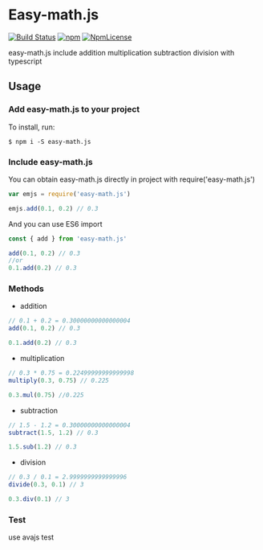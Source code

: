 # Easy-math.js

[![Build Status](https://travis-ci.com/kingzez/easy-math.js.svg?branch=master)](https://travis-ci.com/kingzez/easy-math.js)
[![npm](https://img.shields.io/npm/v/easy-math.js.svg)](https://www.npmjs.com/package/easy-math.js)
[![NpmLicense](https://img.shields.io/npm/l/easy-math.js.svg)](https://www.npmjs.com/package/easy-math.js)

easy-math.js include addition multiplication subtraction division with typescript

## Usage

### Add easy-math.js to your project

To install, run:

```console
$ npm i -S easy-math.js
```

### Include easy-math.js

You can obtain easy-math.js directly in project with require('easy-math.js')

```js
var emjs = require('easy-math.js')

emjs.add(0.1, 0.2) // 0.3
```

And you can use ES6 import

```js
const { add } from 'easy-math.js'

add(0.1, 0.2) // 0.3
//or
0.1.add(0.2) // 0.3
```

### Methods


- addition

```js
// 0.1 + 0.2 = 0.30000000000000004
add(0.1, 0.2) // 0.3

0.1.add(0.2) // 0.3
```


- multiplication

```js
// 0.3 * 0.75 = 0.22499999999999998
multiply(0.3, 0.75) // 0.225

0.3.mul(0.75) //0.225
```

- subtraction

```js
// 1.5 - 1.2 = 0.30000000000000004
subtract(1.5, 1.2) // 0.3

1.5.sub(1.2) // 0.3
```

- division

```js
// 0.3 / 0.1 = 2.9999999999999996
divide(0.3, 0.1) // 3

0.3.div(0.1) // 3

```

### Test

use avajs test
